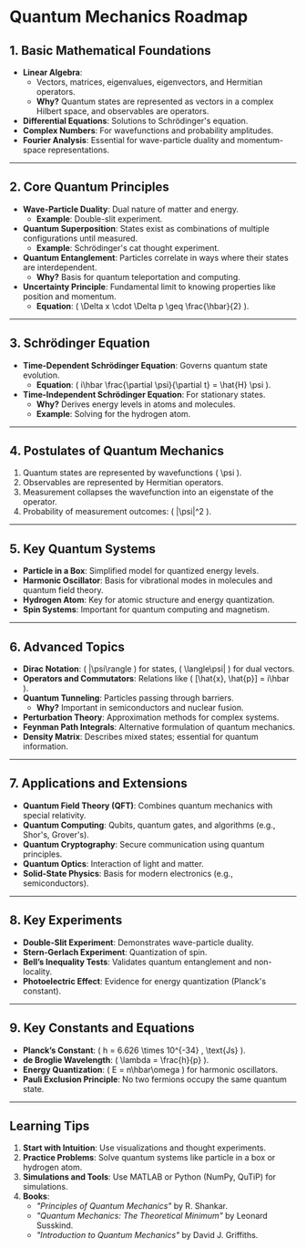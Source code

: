 # Quantum Mechanics Roadmap

## 1. **Basic Mathematical Foundations**
- **Linear Algebra**: 
  - Vectors, matrices, eigenvalues, eigenvectors, and Hermitian operators.
  - **Why?** Quantum states are represented as vectors in a complex Hilbert space, and observables are operators.
- **Differential Equations**: Solutions to Schrödinger's equation.
- **Complex Numbers**: For wavefunctions and probability amplitudes.
- **Fourier Analysis**: Essential for wave-particle duality and momentum-space representations.

---

## 2. **Core Quantum Principles**
- **Wave-Particle Duality**: Dual nature of matter and energy.
  - **Example**: Double-slit experiment.
- **Quantum Superposition**: States exist as combinations of multiple configurations until measured.
  - **Example**: Schrödinger's cat thought experiment.
- **Quantum Entanglement**: Particles correlate in ways where their states are interdependent.
  - **Why?** Basis for quantum teleportation and computing.
- **Uncertainty Principle**: Fundamental limit to knowing properties like position and momentum.
  - **Equation**: \( \Delta x \cdot \Delta p \geq \frac{\hbar}{2} \).

---

## 3. **Schrödinger Equation**
- **Time-Dependent Schrödinger Equation**: Governs quantum state evolution.
  - **Equation**: \( i\hbar \frac{\partial \psi}{\partial t} = \hat{H} \psi \).
- **Time-Independent Schrödinger Equation**: For stationary states.
  - **Why?** Derives energy levels in atoms and molecules.
  - **Example**: Solving for the hydrogen atom.

---

## 4. **Postulates of Quantum Mechanics**
1. Quantum states are represented by wavefunctions \( \psi \).
2. Observables are represented by Hermitian operators.
3. Measurement collapses the wavefunction into an eigenstate of the operator.
4. Probability of measurement outcomes: \( |\psi|^2 \).

---

## 5. **Key Quantum Systems**
- **Particle in a Box**: Simplified model for quantized energy levels.
- **Harmonic Oscillator**: Basis for vibrational modes in molecules and quantum field theory.
- **Hydrogen Atom**: Key for atomic structure and energy quantization.
- **Spin Systems**: Important for quantum computing and magnetism.

---

## 6. **Advanced Topics**
- **Dirac Notation**: \( |\psi\rangle \) for states, \( \langle\psi| \) for dual vectors.
- **Operators and Commutators**: Relations like \( [\hat{x}, \hat{p}] = i\hbar \).
- **Quantum Tunneling**: Particles passing through barriers.
  - **Why?** Important in semiconductors and nuclear fusion.
- **Perturbation Theory**: Approximation methods for complex systems.
- **Feynman Path Integrals**: Alternative formulation of quantum mechanics.
- **Density Matrix**: Describes mixed states; essential for quantum information.

---

## 7. **Applications and Extensions**
- **Quantum Field Theory (QFT)**: Combines quantum mechanics with special relativity.
- **Quantum Computing**: Qubits, quantum gates, and algorithms (e.g., Shor's, Grover's).
- **Quantum Cryptography**: Secure communication using quantum principles.
- **Quantum Optics**: Interaction of light and matter.
- **Solid-State Physics**: Basis for modern electronics (e.g., semiconductors).

---

## 8. **Key Experiments**
- **Double-Slit Experiment**: Demonstrates wave-particle duality.
- **Stern-Gerlach Experiment**: Quantization of spin.
- **Bell’s Inequality Tests**: Validates quantum entanglement and non-locality.
- **Photoelectric Effect**: Evidence for energy quantization (Planck's constant).

---

## 9. **Key Constants and Equations**
- **Planck’s Constant**: \( h = 6.626 \times 10^{-34} \, \text{Js} \).
- **de Broglie Wavelength**: \( \lambda = \frac{h}{p} \).
- **Energy Quantization**: \( E = n\hbar\omega \) for harmonic oscillators.
- **Pauli Exclusion Principle**: No two fermions occupy the same quantum state.

---

## Learning Tips
1. **Start with Intuition**: Use visualizations and thought experiments.
2. **Practice Problems**: Solve quantum systems like particle in a box or hydrogen atom.
3. **Simulations and Tools**: Use MATLAB or Python (NumPy, QuTiP) for simulations.
4. **Books**:
   - *"Principles of Quantum Mechanics"* by R. Shankar.
   - *"Quantum Mechanics: The Theoretical Minimum"* by Leonard Susskind.
   - *"Introduction to Quantum Mechanics"* by David J. Griffiths.
